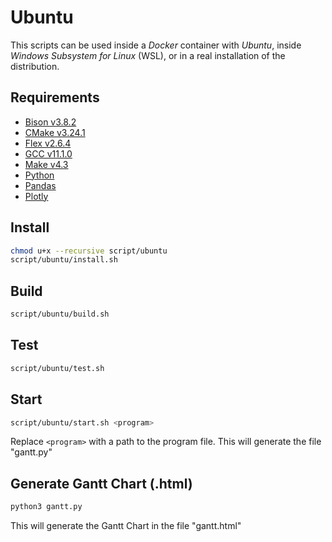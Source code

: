# Ubuntu

This scripts can be used inside a _Docker_ container with _Ubuntu_, inside _Windows Subsystem for Linux_ (WSL), or in a real installation of the distribution.

## Requirements

* [Bison v3.8.2](https://www.gnu.org/software/bison/)
* [CMake v3.24.1](https://cmake.org/)
* [Flex v2.6.4](https://github.com/westes/flex)
* [GCC v11.1.0](https://gcc.gnu.org/)
* [Make v4.3](https://www.gnu.org/software/make/)
* [Python](https://www.python.org/downloads/source/)
* [Pandas](https://pandas.pydata.org/docs/getting_started/index.html)
* [Plotly](https://plotly.com/python/getting-started/)

## Install

```bash
chmod u+x --recursive script/ubuntu
script/ubuntu/install.sh
```

## Build

```bash
script/ubuntu/build.sh
```

## Test

```bash
script/ubuntu/test.sh
```

## Start

```bash
script/ubuntu/start.sh <program>
```

Replace `<program>` with a path to the program file. 
This will generate the file "gantt.py"

## Generate Gantt Chart (.html)

```bash
python3 gantt.py
```

This will generate the Gantt Chart in the file "gantt.html"